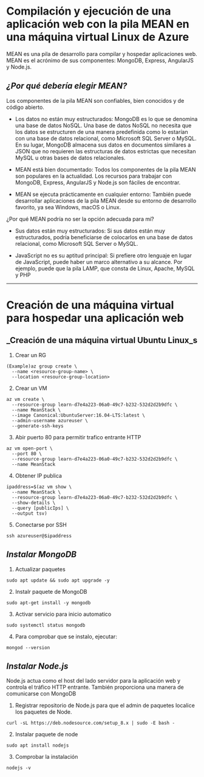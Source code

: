 # Compilación y ejecución de una aplicación web con la pila MEAN en una máquina virtual Linux de Azure 
MEAN es una pila de desarrollo para compilar y hospedar aplicaciones web. MEAN es el acrónimo de sus componentes: MongoDB, Express, AngularJS y Node.js.

## _¿Por qué debería elegir MEAN?_
Los componentes de la pila MEAN son confiables, bien conocidos y de código abierto.

- Los datos no están muy estructurados:
MongoDB es lo que se denomina una base de datos NoSQL. Una base de datos NoSQL no necesita que los datos se estructuren de una manera predefinida como lo estarían con una base de datos relacional, como Microsoft SQL Server o MySQL. En su lugar, MongoDB almacena sus datos en documentos similares a JSON que no requieren las estructuras de datos estrictas que necesitan MySQL u otras bases de datos relacionales.

- MEAN está bien documentado:
Todos los componentes de la pila MEAN son populares en la actualidad. Los recursos para trabajar con MongoDB, Express, AngularJS y Node.js son fáciles de encontrar.

- MEAN se ejecuta prácticamente en cualquier entorno:
También puede desarrollar aplicaciones de la pila MEAN desde su entorno de desarrollo favorito, ya sea Windows, macOS o Linux.

¿Por qué MEAN podría no ser la opción adecuada para mí?
- Sus datos están muy estructurados:
Si sus datos están muy estructurados, podría beneficiarse de colocarlos en una base de datos relacional, como Microsoft SQL Server o MySQL.

- JavaScript no es su aptitud principal:
Si prefiere otro lenguaje en lugar de JavaScript, puede haber un marco alternativo a su alcance.
Por ejemplo, puede que la pila LAMP, que consta de Linux, Apache, MySQL y PHP

---

# Creación de una máquina virtual para hospedar una aplicación web

## _Creación de una máquina virtual Ubuntu Linux_s
1. Crear un RG
```
(Example)az group create \
  --name <resource-group-name> \
  --location <resource-group-location>
```

2. Crear un VM
```
az vm create \
  --resource-group learn-d7e4a223-06a0-49c7-b232-532d2d2b9dfc \
  --name MeanStack \
  --image Canonical:UbuntuServer:16.04-LTS:latest \
  --admin-username azureuser \
  --generate-ssh-keys
```

3. Abir puerto 80 para permitir trafico entrante HTTP
```
az vm open-port \
  --port 80 \
  --resource-group learn-d7e4a223-06a0-49c7-b232-532d2d2b9dfc \
  --name MeanStack
```

4. Obtener IP publica
```
ipaddress=$(az vm show \
  --name MeanStack \
  --resource-group learn-d7e4a223-06a0-49c7-b232-532d2d2b9dfc \
  --show-details \
  --query [publicIps] \
  --output tsv)
```

5. Conectarse por SSH
```
ssh azureuser@$ipaddress
```

## _Instalar MongoDB_
1. Actualizar paquetes
```
sudo apt update && sudo apt upgrade -y
```

2. Instalr paquete de MongoDB
```
sudo apt-get install -y mongodb
```

3. Activar servicio para inicio automatico
```
sudo systemctl status mongodb
```

4. Para comprobar que se instalo, ejecutar:
```
mongod --version
```

## _Instalar Node.js_
Node.js actua como el host del lado servidor para la aplicación web y controla el tráfico HTTP entrante. También proporciona una manera de comunicarse con MongoDB

1. Registrar repositorio de Node.js para que el admin de paquetes localice los paquetes de Node.
```
curl -sL https://deb.nodesource.com/setup_8.x | sudo -E bash -
```

2. Instalar paquete de node
```
sudo apt install nodejs
```

3. Comprobar la instalación
```
nodejs -v
```